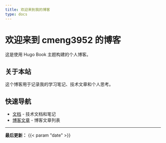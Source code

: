 ```yaml
---
title: 欢迎来到我的博客
type: docs
---
```


# 欢迎来到 cmeng3952 的博客

这是使用 Hugo Book 主题构建的个人博客。

## 关于本站

这个博客用于记录我的学习笔记、技术文章和个人思考。

## 快速导航

- [文档](/docs) - 技术文档和笔记
- [博客文章](/posts) - 博客文章列表

---

**最后更新：** {{< param "date" >}}

